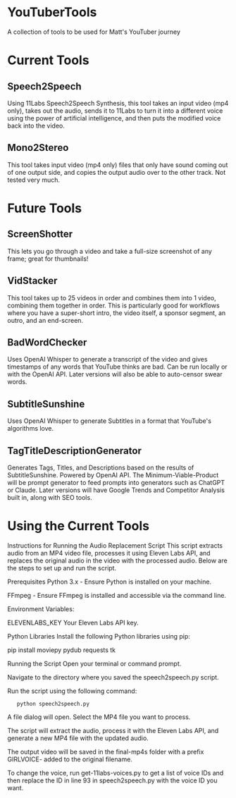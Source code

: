 # YouTuberTools
 A collection of tools to be used for Matt's YouTuber journey


# Current Tools

## Speech2Speech

Using 11Labs Speech2Speech Synthesis, this tool takes an input video (mp4 only), takes out the audio, sends it to 11Labs to turn it into a different voice using the power of artificial intelligence, and then puts the modified voice back into the video.

## Mono2Stereo

This tool takes input video (mp4 only) files that only have sound coming out of one output side, and copies the output audio over to the other track. Not tested very much.

# Future Tools

## ScreenShotter

This lets you go through a video and take a full-size screenshot of any frame; great for thumbnails!

## VidStacker

This tool takes up to 25 videos in order and combines them into 1 video, combining them together in order. This is particularly good for workflows where you have a super-short intro, the video itself, a sponsor segment, an outro, and an end-screen.

## BadWordChecker

Uses OpenAI Whisper to generate a transcript of the video and gives timestamps of any words that YouTube thinks are bad. Can be run locally or with the OpenAI API. Later versions will also be able to auto-censor swear words.

## SubtitleSunshine

Uses OpenAI Whisper to generate Subtitles in a format that YouTube's algorithms love.

## TagTitleDescriptionGenerator

Generates Tags, Titles, and Descriptions based on the results of SubtitleSunshine. Powered by OpenAI API. The Minimum-Viable-Product will be prompt generator to feed prompts into generators such as ChatGPT or Claude. Later versions will have Google Trends and Competitor Analysis built in, along with SEO tools.

# Using the Current Tools

Instructions for Running the Audio Replacement Script
This script extracts audio from an MP4 video file, processes it using Eleven Labs API, and replaces the original audio in the video with the processed audio. Below are the steps to set up and run the script.

Prerequisites
Python 3.x - Ensure Python is installed on your machine.

FFmpeg - Ensure FFmpeg is installed and accessible via the command line.

Environment Variables:

ELEVENLABS_KEY     Your Eleven Labs API key.

Python Libraries
Install the following Python libraries using pip:

   pip install moviepy pydub requests tk


Running the Script
Open your terminal or command prompt.

Navigate to the directory where you saved the speech2speech.py script.

Run the script using the following command:

       python speech2speech.py

A file dialog will open. Select the MP4 file you want to process.

The script will extract the audio, process it with the Eleven Labs API, and generate a new MP4 file with the updated audio.

The output video will be saved in the final-mp4s folder with a prefix GIRLVOICE- added to the original filename.

To change the voice, run  get-11labs-voices.py to get a list of voice IDs and then replace the ID in line 93 in speech2speech.py with the voice ID you want.
